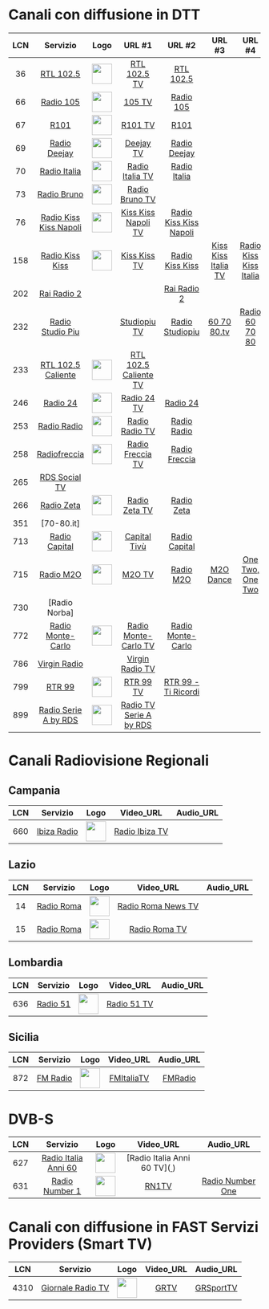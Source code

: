 <h1>Canali con diffusione in DTT</h1>

|LCN|Servizio|Logo|URL #1|URL #2|URL #3|URL #4|URL #5|
|:-:|:-:|:-:|:-:|:-:|:-:|:-:|:-:|
|36|[RTL 102.5](http://www.rtl.it/)|<img width="40" src="https://cloud.rtl.it/assets/play.rtl.it/2.1.5/img/broadcaster/TV/1.svg"/>|[RTL 102.5 TV](https://dd782ed59e2a4e86aabf6fc508674b59.msvdn.net/live/S97044836/tbbP8T1ZRPBL/playlist.m3u8)|[RTL 102.5](https://dd782ed59e2a4e86aabf6fc508674b59.msvdn.net/live/S97044836/WjpMtPyNjHwj/playlist.m3u8)|
|66|[Radio 105](http://www.105.net/)|<img width="40" src="https://www.105.net/images/logos/3/logo_colored.jpg?v=1722512149810"/>|[105 TV](https://live03-col.msr.cdn.mediaset.net/live/ch-ec/ec-clr.isml/manifest.mpd)|[Radio 105](https://icy.unitedradio.it/Radio105.aac)|
|67|[R101](http://www.r101.it/)|<img width="40" src="https://www.r101.it/images/logos/7/logo_black.jpg?v=1722512155622"/>|[R101 TV](https://live03-col.msr.cdn.mediaset.net/live/ch-er/er-clr.isml/manifest.mpd)|[R101](http://icecast.unitedradio.it/r101)|
|69|[Radio Deejay](http://www.deejay.it/)|<img width="40" src="https://images.sftcdn.net/images/t_app-icon-m/p/fc564879-3a5c-4202-8534-2ea1b3a23c6a/1285998601/radio-deejay-logo"/>|[Deejay TV](https://4c4b867c89244861ac216426883d1ad0.msvdn.net/live/S85984808/sMO0tz9Sr2Rk/playlist.m3u8)|[Radio Deejay](https://4c4b867c89244861ac216426883d1ad0.msvdn.net/radiodeejay/radiodeejay/play1.m3u8)|
|70|[Radio Italia](http://www.radioitalia.it/)|<img width="40" src="https://www.radioitalia.it/images/player_radioitalia.jpg"/>|[Radio Italia TV](https://radioitaliatv.akamaized.net/hls/live/2093117/RadioitaliaTV/stream01/streamPlaylist.m3u8)|[Radio Italia](https://radioitaliasmi.akamaized.net/hls/live/2093120/RISMI/stream01/streamPlaylist.m3u8)|
|73|[Radio Bruno](https://www.radiobruno.it/)|<img width="40" src="https://www.radiobruno.it/wp-content/uploads/2017/10/logo-296-180-black.png"/>|[Radio Bruno TV](https://stream4.xdevel.com/video0s975758-473/stream/chunks.m3u8)|[ ]()|
|76|[Radio Kiss Kiss Napoli]()|<img width="40" src="https://kisskissnapoli.it/wp-content/uploads/2022/03/cropped-logo-kisskiss-napoli.png.webp"/>|[Kiss Kiss Napoli TV](https://kkcdn02.fluid.stream/KKTVNapoli/smil:KKTVNapoli.smil/playlist_slita.m3u8?FLID=1)|[Radio Kiss Kiss Napoli](https://kisskiss.fluidstream.eu/KKNapoli.aac)|
|158|[Radio Kiss Kiss](http://www.kisskiss.it/)|<img width="40" src="https://kisskiss.it/wp-content/uploads/2021/02/logo_kisskiss.png.webp"/>|[Kiss Kiss TV](https://kk.fluid.stream/KKMulti/smil:KissKissTV.smil/playlist_slita.m3u8?FLID=1)|[Radio Kiss Kiss](https://kisskiss.fluidstream.eu/KissKiss.aac)|[Kiss Kiss Italia TV](https://kk.fluid.stream/KKTV01/livestream/playlist.m3u8?FLID=1)|[Radio Kiss Kiss Italia](https://kisskiss.fluidstream.eu/KKItalia.aac)|
|202|[Rai Radio 2](http://www.radio2.rai.it/)|||[Rai Radio 2](https://8e7439fdb1694c8da3a0fd63e4dda518.msvdn.net/radiodue1/hls/playlist_mo.m3u8)|
|232|[Radio Studio Piu](https://www.studiopiu.net)||[Studiopiu TV](https://5a1178b42cc03.streamlock.net/studiopiutv/studiopiutv/playlist.m3u8)|[Radio Studiopiu](https://ice.studiopiu.net/rete.aac)|[60 70 80.tv](https://5a1178b42cc03.streamlock.net/607080stream/607080stream/playlist.m3u8)|[Radio 60 70 80](https://ice.studiopiu.net/607080.aac)|
|233|[RTL 102.5 Caliente](https://play.rtl.it/live/44/rtl-1025-caliente-tv/)|<img width="40" src="https://cloud.rtl.it/assets/play.rtl.it/2.1.5/img/broadcaster/TV/44.svg"/>|[RTL 102.5 Caliente TV](https://dd782ed59e2a4e86aabf6fc508674b59.msvdn.net/live/S8448465/zTYa1Z5Op9ue/playlist.m3u8)||
|246|[Radio 24](http://www.radio24.it/)|<img width="40" src="https://i2.res.24o.it/radio24/assets/img/Radio24/_Immagini/2023/08/RADIO24_LOGO_2019_icona_RGB.png"/>|[Radio 24 TV](https://sole24-connect-tv.akamaized.net/hls/live/2112281/conntv/conntv-hi.m3u8)|[Radio 24](https://ilsole24ore-radio.akamaized.net/hls/live/2035301/radio24/playlist-64000.m3u8)|
|253|[Radio Radio](https://www.radioradio.it/)|<img width="40" src="https://www.radioradio.it/media/2024/07/logo4TS-01.png"/>|[Radio Radio TV](https://stream-200912.castr.net/646b335e2291a2022444bb7c/live_22f84390fe1411ed919df3da85a483cc/tracks-v1a1/rewind-14400.ts.m3u8)|[Radio Radio](https://sr6.inmystream.it/proxy/rronair?mp=/stream)|
|258|[Radiofreccia](http://www.radiofreccia.it/)|<img width="40" src="https://cloud.rtl.it/assets/play.rtl.it/2.1.5/img/broadcaster/TV/17.svg"/>|[Radio Freccia TV](https://dd782ed59e2a4e86aabf6fc508674b59.msvdn.net/live/S3160845/0tuSetc8UFkF/playlist.m3u8)|[Radio Freccia](https://dd782ed59e2a4e86aabf6fc508674b59.msvdn.net/live/S3160845/D6MENOraq6Qy/playlist.m3u8)|
|265|[RDS Social TV](http://www.rds.it/)||||
|266|[Radio Zeta](http://www.radiozeta.it/)|<img width="40" src="https://cloud.radiozeta.it/assets/www.radiozeta.it/1.1.61/img/layout/radio-zeta-logo.png"/>|[Radio Zeta TV](https://dd782ed59e2a4e86aabf6fc508674b59.msvdn.net/live/S9346184/XEx1LqlYbNic/playlist.m3u8)|[Radio Zeta](https://dd782ed59e2a4e86aabf6fc508674b59.msvdn.net/live/S9346184/clhI2IJWRnn7/playlist.m3u8)|
|351|[70-80.it]||||
|713|[Radio Capital](https://www.capital.it/)|<img width="40" src="https://upload.wikimedia.org/wikipedia/it/thumb/3/38/Radio_Capital_logo_%282020%29.svg/330px-Radio_Capital_logo_%282020%29.svg.png"/>|[Capital Tivù](https://4c4b867c89244861ac216426883d1ad0.msvdn.net/live/S35394734/Z6U2wGoDYANk/playlist.m3u8)|[Radio Capital](https://4c4b867c89244861ac216426883d1ad0.msvdn.net/radiocapital/radiocapital/play1.m3u8)|
|715|[Radio M2O](http://www.m2o.it/)|<img width="40" src="https://cdn.gelestatic.it/m2o/sites/2/2022/01/cropped-M2O-LOGO-JPG-32x32.jpg"/>|[M2O TV](https://4c4b867c89244861ac216426883d1ad0.msvdn.net/live/S62628868/uhdWBlkC1AoO/playlist.m3u8)|[Radio M2O](https://4c4b867c89244861ac216426883d1ad0.msvdn.net/radiom2o/radiom2o/play1.m3u8)|[M2O Dance](https://4c4b867c89244861ac216426883d1ad0.msvdn.net/radiom2odance/radiom2odance/play1.m3u8)|[One Two, One Two](https://4c4b867c89244861ac216426883d1ad0.msvdn.net/webradio/deejayonetwoonetwo/live.m3u8)|[Deejay Time](https://4c4b867c89244861ac216426883d1ad0.msvdn.net/webradio/deejaytime/live.m3u8)|
|730|[Radio Norba]||||
|772|[Radio Monte-Carlo](http://www.radiomontecarlo.net/)|<img width="40" src="https://www.radiomontecarlo.net/images/logos/1/logo_white.jpg?v=1722512145918"/>|[Radio Monte-Carlo TV](https://live03-col.msr.cdn.mediaset.net/live/ch-bb/bb-clr.isml/manifest.mpd)|[Radio Monte-Carlo](https://icy.unitedradio.it/RMC.aac)|
|786|[Virgin Radio](http://www.virginradioitaly.it/)|<img width="40" src=" "/>|[Virgin Radio TV](https://live03-col.msr.cdn.mediaset.net/live/ch-ew/ew-clr.isml/manifest.mpd)||
|799|[RTR 99](https://www.rtr99.it/)|<img width="40" src="https://www.rtr99.it/wp-content/uploads/elementor/thumbs/trasparente-r3izclaguxen3uqryqnp592kiu5p28qxf7rnbczf9c.png"/>|[RTR 99 TV](https://5e73cf528f404.streamlock.net/RTR99TV/livestream/chunklist_w1247526100.m3u8)|[RTR 99 - Ti Ricordi](https://rtr99.fluidstream.eu/rtr99.mp3)|
|899|[Radio Serie A by RDS]()|<img width="40" src="https://img.legaseriea.it/vimages/64dc9bd1/Serie-A-Radio-TV_Logo.png?webp&q=100&size=1996.5x-"/>|[Radio TV Serie A by RDS](https://stream.radioseriea.com/50773f0d0070476a8612d9984c6059d8/index.m3u8)||

<h1>Canali Radiovisione Regionali</h1>
<h2>Campania</h2>

|LCN|Servizio|Logo|Video_URL|Audio_URL|
|:-:|:-:|:-:|:-:|:-:|
|660|[Ibiza Radio](https://radioibiza.it/)|<img width="40" src="https://radioibiza.it/wp-content/uploads/2021/09/cropped-logo_header.png.webp"/>|[Radio Ibiza TV](https://str48.fluid.stream/RadioIbizaTV/livestream/playlist.m3u8?FLID=1)||

<h2>Lazio</h2>

|LCN|Servizio|Logo|Video_URL|Audio_URL|
|:-:|:-:|:-:|:-:|:-:|
|14|[Radio Roma](https://www.radioroma.it/)|<img width="40" src="https://www.radioroma.tv/wp-content/uploads/2024/05/Radio-Roma-2023-sfondo-nero-01.png"/>|[Radio Roma News TV](www.dailymotion.com/video/x96kf9k)|
|15|[Radio Roma](https://www.radioroma.it/)|<img width="40" src="https://www.radioroma.tv/wp-content/uploads/2024/05/Radio-Roma-2023-sfondo-nero-01.png"/>|[Radio Roma TV](www.dailymotion.com/video/x96kfby)|

<h2>Lombardia</h2>

|LCN|Servizio|Logo|Video_URL|Audio_URL|
|:-:|:-:|:-:|:-:|:-:|
|636|[Radio 51](https://www.51news.it/)|<img width="40" src="https://www.51news.it/images/loghi/logo_head_p.png"/>|[Radio 51 TV](https://59d7d6f47d7fc.streamlock.net/canale51/canale51/chunklist_w1115635457.m3u8)|||

<h2>Sicilia</h2>

|LCN|Servizio|Logo|Video_URL|Audio_URL|
|:-:|:-:|:-:|:-:|:-:|
|872|[FM Radio](https://www.radiofmitalia.it/)|<img width="40" src="https://www.radiofmitalia.it/images/fmitalia-liveradio-logo.png"/>|[FMItaliaTV](https://stream6.xdevel.com/video0s975817-1186/stream/chunks.m3u8?nimblesessionid=329326440)|[FMRadio](https://stream5.xdevel.com/audio1s975817-360/stream/icecast.audio)|

<h1>DVB-S</h1>

|LCN|Servizio|Logo|Video_URL|Audio_URL|
|:-:|:-:|:-:|:-:|:-:|
|627|[Radio Italia Anni 60](https://www.radioitaliaanni60.it/#)|<img width="40" src="https://www.radioitaliaannisessanta.it/#](https://www.tvdream.net/img/radio-italia-anni-60-tv.png"/>|[Radio Italia Anni 60 TV]([ ](https://604e46ac2bdee.streamlock.net:1936/rete8_1/rete8_1/chunklist_w714538055.m3u8))||
|631|[Radio Number 1](http://www.radionumberone.it/)|<img width="40" src="https://radionumberone.it/wp-content/uploads/2021/04/2021_RN1-Logo_Tavola-disegno-1.svg"/>|[RN1TV](https://56b50ada2d659.streamlock.net/RN1TV/livestream/playlist.m3u8)|[Radio Number One]()|

<h1>Canali con diffusione in FAST Servizi Providers (Smart TV)</h1>

|LCN|Servizio|Logo|Video_URL|Audio_URL|
|:-:|:-:|:-:|:-:|:-:|
|4310|[Giornale Radio TV](https://giornaleradio.fm/)|<img width="40" src="https://giornaleradio.fm/wp-content/uploads/2023/03/Giornale-Radio-logo-2-1.png"/>|[GRTV]( https://5f204aff97bee.streamlock.net/GR_tv/livestream/playlist.m3u8?FLID=1)|[GRSportTV](https://5e73cf528f404.streamlock.net/GR_sport/livestream/playlist.m3u8?FLID=1)|
